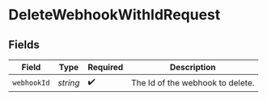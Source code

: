 # DeleteWebhookWithIdRequest


## Fields

| Field                            | Type                             | Required                         | Description                      |
| -------------------------------- | -------------------------------- | -------------------------------- | -------------------------------- |
| `webhookId`                      | *string*                         | :heavy_check_mark:               | The Id of the webhook to delete. |